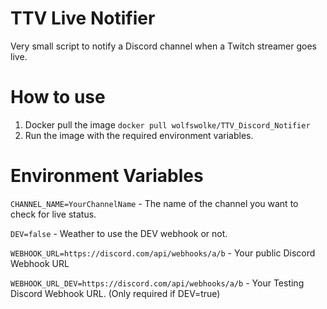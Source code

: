 # TTV Live Notifier
Very small script to notify a Discord channel when a Twitch streamer goes live.

# How to use
1. Docker pull the image `docker pull wolfswolke/TTV_Discord_Notifier`
2. Run the image with the required environment variables.
# Environment Variables
`CHANNEL_NAME=YourChannelName` - The name of the channel you want to check for live status.

`DEV=false` - Weather to use the DEV webhook or not.

`WEBHOOK_URL=https://discord.com/api/webhooks/a/b` - Your public Discord Webhook URL

`WEBHOOK_URL_DEV=https://discord.com/api/webhooks/a/b` - Your Testing Discord Webhook URL. (Only required if DEV=true)
